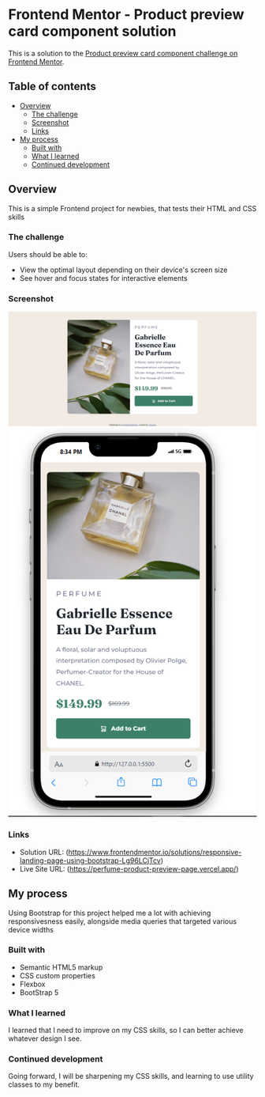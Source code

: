 # Frontend Mentor - Product preview card component solution

This is a solution to the [Product preview card component challenge on Frontend Mentor](https://www.frontendmentor.io/challenges/product-preview-card-component-GO7UmttRfa). 

## Table of contents

- [Overview](#overview)
  - [The challenge](#the-challenge)
  - [Screenshot](#screenshot)
  - [Links](#links)
- [My process](#my-process)
  - [Built with](#built-with)
  - [What I learned](#what-i-learned)
  - [Continued development](#continued-development)

## Overview
This is a simple Frontend project for newbies, that tests their HTML and CSS skills

### The challenge

Users should be able to:

- View the optimal layout depending on their device's screen size
- See hover and focus states for interactive elements

### Screenshot
![Desktop Design](desktopview.png)
![Mobile Design](mobileview.png)

### Links

- Solution URL: (https://www.frontendmentor.io/solutions/responsive-landing-page-using-bootstrap-Lg96LCjTcv)
- Live Site URL: (https://perfume-product-preview-page.vercel.app/)

## My process
Using Bootstrap for this project helped me a lot with achieving responsivesness easily, alongside media queries that targeted various device widths

### Built with

- Semantic HTML5 markup
- CSS custom properties
- Flexbox
- BootStrap 5

### What I learned

I learned that I need to improve on my CSS skills, so I can better achieve whatever design I see.

### Continued development
Going forward, I will be sharpening my CSS skills, and learning to use utility classes to my benefit.

